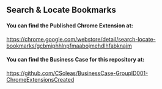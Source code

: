 ## Search & Locate Bookmarks

#### You can find the Published Chrome Extension at:
https://chrome.google.com/webstore/detail/search-locate-bookmarks/gcbmiphhlnpfmaabojmehdlhfabknajm


#### You can find the Business Case for this repository at:
https://github.com/CSoleas/BusinessCase-GroupID001-ChromeExtensionsCreated
